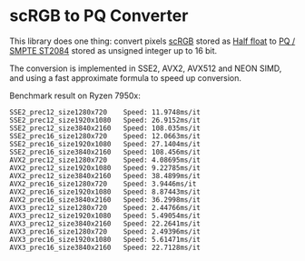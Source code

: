 # scRGB to PQ Converter

This library does one thing: convert pixels [scRGB](https://en.wikipedia.org/wiki/ScRGB) stored as
[Half float](https://en.wikipedia.org/wiki/Half-precision_floating-point_format) to
[PQ / SMPTE ST2084](https://en.wikipedia.org/wiki/Perceptual_quantizer) stored as
unsigned integer up to 16 bit. 

The conversion is implemented in SSE2, AVX2, AVX512 and NEON SIMD, and using a fast approximate
formula to speed up conversion.


Benchmark result on Ryzen 7950x:

```
SSE2_prec12_size1280x720	Speed: 11.9748ms/it
SSE2_prec12_size1920x1080	Speed: 26.9152ms/it
SSE2_prec12_size3840x2160	Speed: 108.035ms/it
SSE2_prec16_size1280x720	Speed: 12.0663ms/it
SSE2_prec16_size1920x1080	Speed: 27.1404ms/it
SSE2_prec16_size3840x2160	Speed: 108.456ms/it
AVX2_prec12_size1280x720	Speed: 4.08695ms/it
AVX2_prec12_size1920x1080	Speed: 9.22785ms/it
AVX2_prec12_size3840x2160	Speed: 38.4899ms/it
AVX2_prec16_size1280x720	Speed: 3.9446ms/it
AVX2_prec16_size1920x1080	Speed: 8.87443ms/it
AVX2_prec16_size3840x2160	Speed: 36.2998ms/it
AVX3_prec12_size1280x720	Speed: 2.44766ms/it
AVX3_prec12_size1920x1080	Speed: 5.49054ms/it
AVX3_prec12_size3840x2160	Speed: 22.2641ms/it
AVX3_prec16_size1280x720	Speed: 2.49396ms/it
AVX3_prec16_size1920x1080	Speed: 5.61471ms/it
AVX3_prec16_size3840x2160	Speed: 22.7128ms/it
```